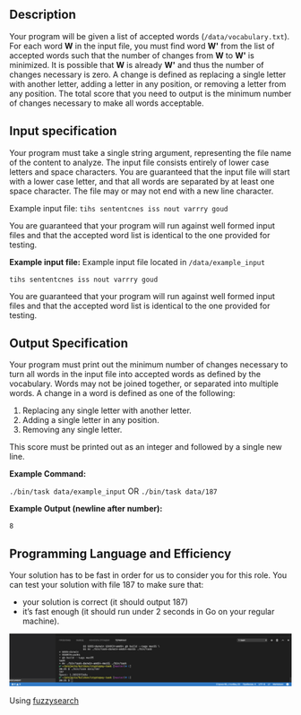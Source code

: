 ## Description
Your program will be given a list of accepted words (`/data/vocabulary.txt`).
For each word **W** in the input file, you must find word **W'** from the list of accepted words such that
the number of changes from **W** to **W'** is minimized.
It is possible that **W** is already **W'** and thus the number of changes necessary is zero.
A change is defined as replacing a single letter with another letter, adding a letter in any position,
or removing a letter from any position.
The total score that you need to output is the minimum number of changes necessary to make all words acceptable.

## Input specification
Your program must take a single string argument,
representing the file name of the content to analyze.
The input file consists entirely of lower case letters and space characters.
You are guaranteed that the input file will start with a lower case letter,
and that all words are separated by at least one space character.
The file may or may not end with a new line character.

Example input file:
`tihs sententcnes iss nout varrry goud`

You are guaranteed that your program will run against well formed input files and that the accepted word
list is identical to the one provided for testing.

**Example input file:**
Example input file located in `/data/example_input`

```
tihs sententcnes iss nout varrry goud
```

You are guaranteed that your program will run against well formed input
files and that the accepted word list is identical to the one provided
for testing.

## Output Specification
Your program must print out the minimum number of changes necessary
to turn all words in the input file into accepted words as defined by
the vocabulary.
Words may not be joined together, or separated into multiple words.
A change in a word is defined as one of the following:
1. Replacing any single letter with another letter.
2. Adding a single letter in any position.
3. Removing any single letter.

This score must be printed out as an integer and followed by a single new line.

**Example Command:**

`./bin/task data/example_input`
OR
`./bin/task data/187`

**Example Output (newline after number):**

```
8
```

## Programming Language and Efficiency
Your solution has to be fast in order for us to consider you for this role.
You can test your solution with file 187 to make sure that:
 * your solution is correct (it should output 187)
 * it’s fast enough (it should run under 2 seconds in Go on your regular machine).

![proof](proof.png)

Using [fuzzysearch](https://github.com/renstrom/fuzzysearch)
